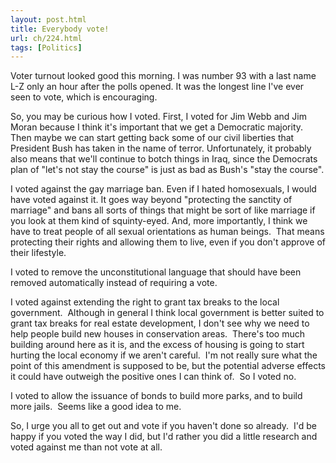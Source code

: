 ```yaml
---
layout: post.html
title: Everybody vote!
url: ch/224.html
tags: [Politics]
---
```

Voter turnout looked good this morning. I was number 93 with a last name L-Z only an hour after the polls opened. It was the longest line I've ever seen to vote, which is encouraging.

So, you may be curious how I voted. First, I voted for Jim Webb and Jim Moran because I think it's important that we get a Democratic majority. Then maybe we can start getting back some of our civil liberties that President Bush has taken in the name of terror. Unfortunately, it probably also means that we'll continue to botch things in Iraq, since the Democrats plan of "let's not stay the course" is just as bad as Bush's "stay the course".

I voted against the gay marriage ban. Even if I hated homosexuals, I would have voted against it. It goes way beyond "protecting the sanctity of marriage" and bans all sorts of things that might be sort of like marriage if you look at them kind of squinty-eyed. And, more importantly, I think we have to treat people of all sexual orientations as human beings.  That means protecting their rights and allowing them to live, even if you don't approve of their lifestyle.

I voted to remove the unconstitutional language that should have been removed automatically instead of requiring a vote.

I voted against extending the right to grant tax breaks to the local government.  Although in general I think local government is better suited to grant tax breaks for real estate development, I don't see why we need to help people build new houses in conservation areas.  There's too much building around here as it is, and the excess of housing is going to start hurting the local economy if we aren't careful.  I'm not really sure what the point of this amendment is supposed to be, but the potential adverse effects it could have outweigh the positive ones I can think of.  So I voted no.

I voted to allow the issuance of bonds to build more parks, and to build more jails.  Seems like a good idea to me.

So, I urge you all to get out and vote if you haven't done so already.  I'd be happy if you voted the way I did, but I'd rather you did a little research and voted against me than not vote at all.
